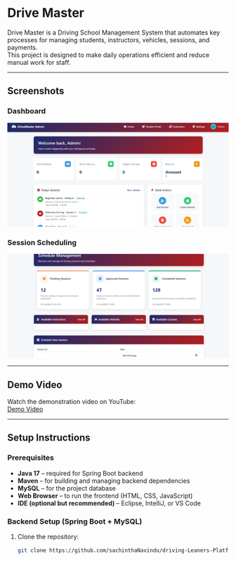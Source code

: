 # Drive Master

Drive Master is a Driving School Management System that automates key processes for managing students, instructors, vehicles, sessions, and payments.  
This project is designed to make daily operations efficient and reduce manual work for staff.

---

## Screenshots

### Dashboard
![Dashboard](https://raw.githubusercontent.com/sachinthaNavindu/driving-Leaners-Platform/main/images/Screenshot%202025-09-21%20230211.png)




### Session Scheduling
![Session Scheduling](https://raw.githubusercontent.com/sachinthaNavindu/driving-Leaners-Platform/refs/heads/main/images/Screenshot%202025-09-21%20231024.png)



---

## Demo Video
Watch the demonstration video on YouTube:  
[Demo Video](https://youtu.be/fm0duTfIBF0)

---

## Setup Instructions

### Prerequisites
- **Java 17** – required for Spring Boot backend  
- **Maven** – for building and managing backend dependencies  
- **MySQL** – for the project database  
- **Web Browser** – to run the frontend (HTML, CSS, JavaScript)  
- **IDE (optional but recommended)** – Eclipse, IntelliJ, or VS Code  

### Backend Setup (Spring Boot + MySQL)
1. Clone the repository:
   ```bash
   git clone https://github.com/sachinthaNavindu/driving-Leaners-Platform.git
